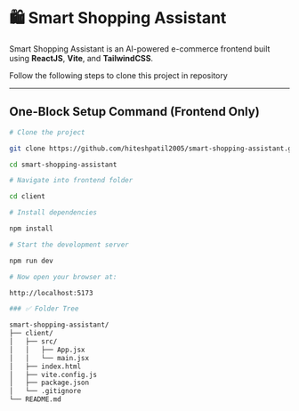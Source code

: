# 🛍️ Smart Shopping Assistant

Smart Shopping Assistant is an AI-powered e-commerce frontend built using **ReactJS**, **Vite**, and **TailwindCSS**.

Follow the following steps to clone this project in repository

---

## One-Block Setup Command (Frontend Only)

```bash
# Clone the project

git clone https://github.com/hiteshpatil2005/smart-shopping-assistant.git

cd smart-shopping-assistant
```
```bash
# Navigate into frontend folder

cd client
```
```bash
# Install dependencies

npm install
```
```bash
# Start the development server

npm run dev
```
```bash
# Now open your browser at:

http://localhost:5173
```
```bash
### ✅ Folder Tree

smart-shopping-assistant/
├── client/         
│   ├── src/
│   │   ├── App.jsx
│   │   └── main.jsx
│   ├── index.html
│   ├── vite.config.js
│   ├── package.json
│   └── .gitignore
└── README.md
```
